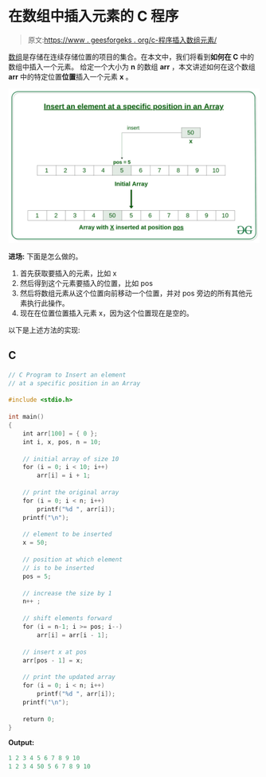 # 在数组中插入元素的 C 程序

> 原文:[https://www . geesforgeks . org/c-程序插入数组元素/](https://www.geeksforgeeks.org/c-program-to-insert-an-element-in-an-array/)

[数组](https://www.geeksforgeeks.org/arrays-in-c-cpp/)是存储在连续存储位置的项目的集合。在本文中，我们将看到**如何在 C** 中的数组中插入一个元素。
给定一个大小为 **n** 的数组 **arr** ，本文讲述如何在这个数组 **arr** 中的特定位置**位置**插入一个元素 **x** 。

![](img/96c65e14b397a32228f59f7a0ba21bd4.png)

**进场:**
下面是怎么做的。

1.  首先获取要插入的元素，比如 x
2.  然后得到这个元素要插入的位置，比如 pos
3.  然后将数组元素从这个位置向前移动一个位置，并对 pos 旁边的所有其他元素执行此操作。
4.  现在在位置位置插入元素 x，因为这个位置现在是空的。

以下是上述方法的实现:

## C

```cpp
// C Program to Insert an element
// at a specific position in an Array

#include <stdio.h>

int main()
{
    int arr[100] = { 0 };
    int i, x, pos, n = 10;

    // initial array of size 10
    for (i = 0; i < 10; i++)
        arr[i] = i + 1;

    // print the original array
    for (i = 0; i < n; i++)
        printf("%d ", arr[i]);
    printf("\n");

    // element to be inserted
    x = 50;

    // position at which element
    // is to be inserted
    pos = 5;

    // increase the size by 1
    n++ ;

    // shift elements forward
    for (i = n-1; i >= pos; i--)
        arr[i] = arr[i - 1];

    // insert x at pos
    arr[pos - 1] = x;

    // print the updated array
    for (i = 0; i < n; i++)
        printf("%d ", arr[i]);
    printf("\n");

    return 0;
}
```

**Output:** 

```cpp
1 2 3 4 5 6 7 8 9 10 
1 2 3 4 50 5 6 7 8 9 10

```
